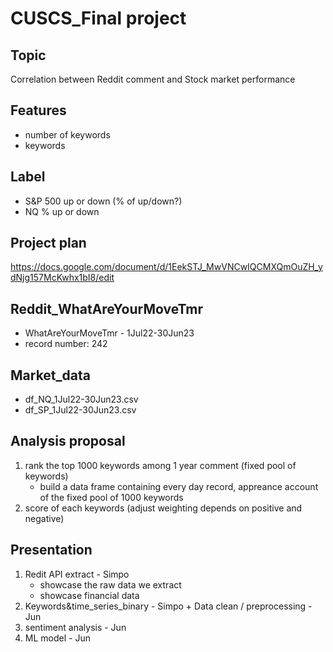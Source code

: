 # CUSCS_Final project

## Topic
Correlation between Reddit comment and Stock market performance

## Features
- number of keywords
- keywords

## Label
- S&P 500 up or down (% of up/down?)
- NQ % up or down

## Project plan 
https://docs.google.com/document/d/1EekSTJ_MwVNCwIQCMXQmOuZH_ydNjg157McKwhx1bI8/edit

## Reddit_WhatAreYourMoveTmr
 - WhatAreYourMoveTmr - 1Jul22-30Jun23
 - record number: 242

## Market_data
 - df_NQ_1Jul22-30Jun23.csv
 - df_SP_1Jul22-30Jun23.csv

## Analysis proposal
1. rank the top 1000 keywords among 1 year comment (fixed pool of keywords)
   - build a data frame containing every day record, appreance account of the fixed pool of 1000 keywords
2. score of each keywords (adjust weighting depends on positive and negative)

## Presentation
1. Redit API extract - Simpo
   - showcase the raw data we extract
   - showcase financial data
2. Keywords&time_series_binary - Simpo + Data clean / preprocessing - Jun
3. sentiment analysis - Jun
4. ML model - Jun
